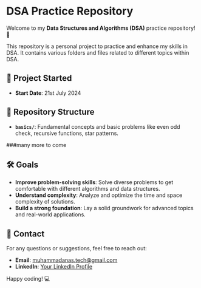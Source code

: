 # DSA Practice Repository

Welcome to my **Data Structures and Algorithms (DSA)** practice repository! 🚀

This repository is a personal project to practice and enhance my skills in DSA. It contains various folders and files related to different topics within DSA.

## 📅 Project Started
- **Start Date**: 21st July 2024

## 📂 Repository Structure
- **`basics/`**: Fundamental concepts and basic problems like even odd check, recursive functions, star patterns.


###many more to come

## 🛠️ Goals
- **Improve problem-solving skills**: Solve diverse problems to get comfortable with different algorithms and data structures.
- **Understand complexity**: Analyze and optimize the time and space complexity of solutions.
- **Build a strong foundation**: Lay a solid groundwork for advanced topics and real-world applications.

## 🤝 Contact
For any questions or suggestions, feel free to reach out:

- **Email**: muhammadanas.tech@gmail.com
- **LinkedIn**: [Your LinkedIn Profile](https://www.linkedin.com/in/your-profile)

Happy coding! 💻

